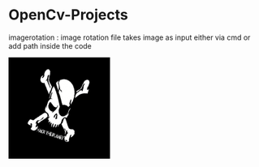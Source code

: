 # OpenCv-Projects

imagerotation :
image rotation file takes image as input either via cmd or add path inside the code

![](rotating.gif)
